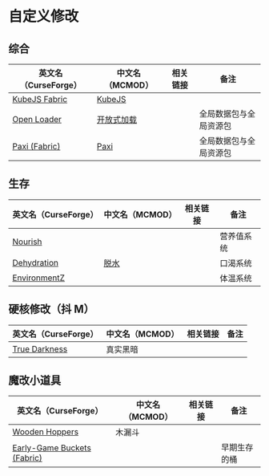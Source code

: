# 自定义修改

## 综合

| 英文名（CurseForge）                                                        | 中文名（MCMOD）                                    | 相关链接 | 备注                   |
| --------------------------------------------------------------------------- | -------------------------------------------------- | -------- | ---------------------- |
| [KubeJS Fabric](https://www.curseforge.com/minecraft/mc-mods/kubejs-fabric) | [KubeJS](https://www.mcmod.cn/class/2450.html)     |          |                        |
| [Open Loader](https://www.curseforge.com/minecraft/mc-mods/open-loader)     | [开放式加载](https://www.mcmod.cn/class/3002.html) |          | 全局数据包与全局资源包 |
| [Paxi (Fabric)](https://www.curseforge.com/minecraft/mc-mods/paxi-fabric)   | [Paxi](https://www.mcmod.cn/class/4615.html)       |          | 全局数据包与全局资源包 |

## 生存

| 英文名（CurseForge）                                                      | 中文名（MCMOD）                              | 相关链接 | 备注       |
| ------------------------------------------------------------------------- | -------------------------------------------- | -------- | ---------- |
| [Nourish](https://www.curseforge.com/minecraft/mc-mods/nourish)           |                                              |          | 营养值系统 |
| [Dehydration](https://www.curseforge.com/minecraft/mc-mods/dehydration)   | [脱水](https://www.mcmod.cn/class/3883.html) |          | 口渴系统   |
| [EnvironmentZ](https://www.curseforge.com/minecraft/mc-mods/environmentz) |                                              |          | 体温系统   |

## 硬核修改（抖 M）

| 英文名（CurseForge）                                                        | 中文名（MCMOD） | 相关链接 | 备注 |
| --------------------------------------------------------------------------- | --------------- | -------- | ---- |
| [True Darkness](https://www.curseforge.com/minecraft/mc-mods/true-darkness) | 真实黑暗        |          |      |

## 魔改小道具

| 英文名（CurseForge）                                                                           | 中文名（MCMOD） | 相关链接 | 备注         |
| ---------------------------------------------------------------------------------------------- | --------------- | -------- | ------------ |
| [Wooden Hoppers](https://www.curseforge.com/minecraft/mc-mods/wooden-hoppers)                  | 木漏斗          |          |              |
| [Early-Game Buckets (Fabric)](https://www.curseforge.com/minecraft/mc-mods/new-buckets-fabric) |                 |          | 早期生存的桶 |
